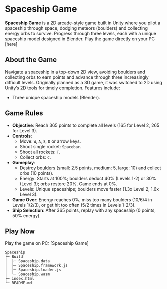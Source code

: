 # Spaceship Game

**Spaceship Game** is a 2D arcade-style game built in Unity where you pilot a spaceship through space, dodging meteors (boulders) and collecting energy orbs to survive. Progress through three levels, each with a unique spaceship model designed in Blender. Play the game directly on your PC [here]
## About the Game
Navigate a spaceship in a top-down 2D view, avoiding boulders and collecting orbs to earn points and advance through three increasingly difficult levels. Originally planned as a 3D game, it was switched to 2D using Unity’s 2D tools for timely completion. Features include:
- Three unique spaceship models (Blender).

## Game Rules
- **Objective**: Reach 365 points to complete all levels (165 for Level 2, 265 for Level 3).
- **Controls**:
  - Move: `W`, `A`, `S`, `D` or arrow keys.
  - Shoot single rocket: `Spacebar`.
  - Shoot all rockets: `T`.
  - Collect orbs: `C`.
- **Gameplay**:
  - Destroy boulders (small: 2.5 points, medium: 5, large: 10) and collect orbs (10 points).
  - Energy: Starts at 100%; boulders deduct 40% (Levels 1-2) or 30% (Level 3); orbs restore 20%. Game ends at 0%.
  - Levels: Unique spaceships; boulders move faster (1.3x Level 2, 1.6x Level 3).
- **Game Over**: Energy reaches 0%, miss too many boulders (10/6/4 in Levels 1/2/3), or get hit too often (5/2 times in Levels 1-2/3).
- **Ship Selection**: After 365 points, replay with any spaceship (0 points, 50% energy).

## Play Now
Play the game on PC: [Spaceship Game]



```
Spaceship
├─ Build
│  ├─ Spaceship.data
│  ├─ Spaceship.framework.js
│  ├─ Spaceship.loader.js
│  └─ Spaceship.wasm
├─ index.html
└─ README.md

```